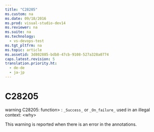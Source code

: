 ```yaml
---
title: "C28205"
ms.custom: na
ms.date: 09/18/2016
ms.prod: visual-studio-dev14
ms.reviewer: na
ms.suite: na
ms.technology: 
  - vs-devops-test
ms.tgt_pltfrm: na
ms.topic: article
ms.assetid: 3d802885-bdb8-47cb-9108-527a328a0774
caps.latest.revision: 5
translation.priority.ht: 
  - de-de
  - ja-jp
---
```

# C28205
warning C28205: function> : `_Success_` or `_On_failure_` used in an illegal context: <why\>  
  
 This warning is reported when there is an error in the annotations.